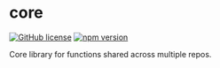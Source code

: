 # core
[![GitHub license](https://img.shields.io/github/license/openbible-io/core?style=for-the-badge)](./LICENSE.md)
[![npm version](https://img.shields.io/npm/v/@openbible/core.svg?style=for-the-badge)](https://www.npmjs.com/package/@openbible/core)


Core library for functions shared across multiple repos.

